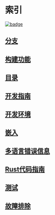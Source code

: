 # 索引

[![badge](https://img.shields.io/endpoint.svg?url=https%3A%2F%2Fgezf7g7pd5.execute-api.ap-northeast-1.amazonaws.com%2Fdefault%2Fsource_up_to_date%3Fowner%3Derg-lang%26repos%3Derg%26ref%3Dmain%26path%3Ddoc/EN/dev_guide/index.md%26commit_hash%3D94185d534afe909d112381b53d60895389d02f95)](https://gezf7g7pd5.execute-api.ap-northeast-1.amazonaws.com/default/source_up_to_date?owner=erg-lang&repos=erg&ref=main&path=doc/EN/dev_guide/index.md&commit_hash=94185d534afe909d112381b53d60895389d02f95)

## [分支](branches.md)

## [构建功能](build_features.md)

## [目录](directories.md)

## [开发指南](doc_guideline.md)

## [开发环境](env.md)

## [嵌入](embedding.md)

## [多语言错误信息](i18n_messages.md)

## [Rust代码指南](rust_code_guideline.md)

## [测试](test.md)

## [故障排除](troubleshooting.md)
